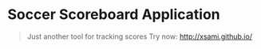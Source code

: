 # Soccer Scoreboard Application

> Just another tool for tracking scores
> Try now: http://xsami.github.io/

